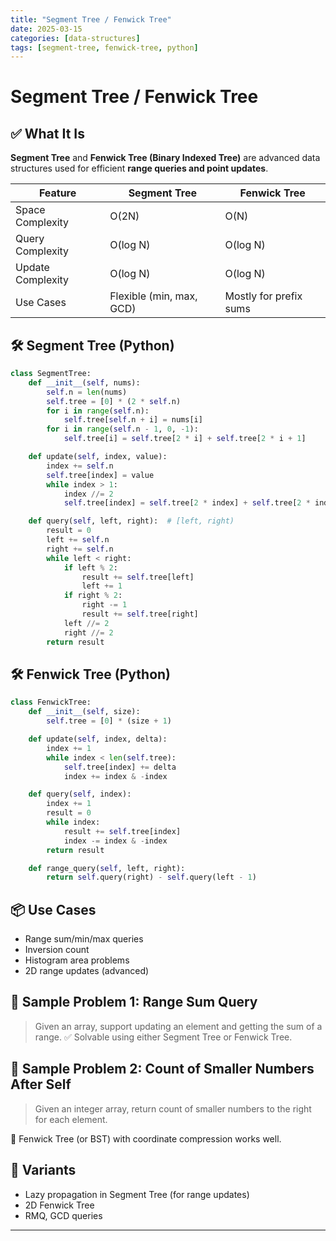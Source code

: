 ```yaml
---
title: "Segment Tree / Fenwick Tree"
date: 2025-03-15
categories: [data-structures]
tags: [segment-tree, fenwick-tree, python]
---
```


# Segment Tree / Fenwick Tree

## ✅ What It Is

**Segment Tree** and **Fenwick Tree (Binary Indexed Tree)** are advanced data structures used for efficient **range queries and point updates**.

| Feature           | Segment Tree             | Fenwick Tree           |
| ----------------- | ------------------------ | ---------------------- |
| Space Complexity  | O(2N)                    | O(N)                   |
| Query Complexity | O(log N)                 | O(log N)               |
| Update Complexity | O(log N)                 | O(log N)               |
| Use Cases         | Flexible (min, max, GCD) | Mostly for prefix sums |

## 🛠️ Segment Tree (Python)

```python
class SegmentTree:
    def __init__(self, nums):
        self.n = len(nums)
        self.tree = [0] * (2 * self.n)
        for i in range(self.n):
            self.tree[self.n + i] = nums[i]
        for i in range(self.n - 1, 0, -1):
            self.tree[i] = self.tree[2 * i] + self.tree[2 * i + 1]

    def update(self, index, value):
        index += self.n
        self.tree[index] = value
        while index > 1:
            index //= 2
            self.tree[index] = self.tree[2 * index] + self.tree[2 * index + 1]

    def query(self, left, right):  # [left, right)
        result = 0
        left += self.n
        right += self.n
        while left < right:
            if left % 2:
                result += self.tree[left]
                left += 1
            if right % 2:
                right -= 1
                result += self.tree[right]
            left //= 2
            right //= 2
        return result
```

## 🛠️ Fenwick Tree (Python)

```python
class FenwickTree:
    def __init__(self, size):
        self.tree = [0] * (size + 1)

    def update(self, index, delta):
        index += 1
        while index < len(self.tree):
            self.tree[index] += delta
            index += index & -index

    def query(self, index):
        index += 1
        result = 0
        while index:
            result += self.tree[index]
            index -= index & -index
        return result

    def range_query(self, left, right):
        return self.query(right) - self.query(left - 1)
```

## 📦 Use Cases

- Range sum/min/max queries
- Inversion count
- Histogram area problems
- 2D range updates (advanced)

## 📘 Sample Problem 1: Range Sum Query

> Given an array, support updating an element and getting the sum of a range. ✅ Solvable using either Segment Tree or Fenwick Tree.

## 📘 Sample Problem 2: Count of Smaller Numbers After Self

> Given an integer array, return count of smaller numbers to the right for each element.

📌 Fenwick Tree (or BST) with coordinate compression works well.

## 🔁 Variants

- Lazy propagation in Segment Tree (for range updates)
- 2D Fenwick Tree
- RMQ, GCD queries

---

